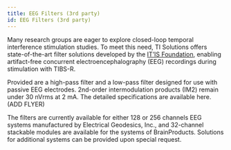 ```yaml
---
title: EEG Filters (3rd party)
id: EEG Filters (3rd party)
---
```

Many research groups are eager to explore closed-loop temporal interference stimulation studies. To meet this need, TI Solutions offers state-of-the-art filter solutions developed by the [IT’IS Foundation](https://www.itis.swiss/), enabling artifact-free concurrent electroencephalography (EEG) recordings during stimulation with TIBS-R.

Provided are a high-pass filter and a low-pass filter designed for use with passive EEG electrodes. 2nd-order intermodulation products (IM2) remain under 30 nVrms at 2 mA. The detailed specifications are available here. (ADD FLYER)

The filters are currently available for either 128 or 256 channels EEG systems manufactured by Electrical Geodesics, Inc., and 32-channel stackable modules are available for the systems of BrainProducts. Solutions for additional systems can be provided upon special request.
